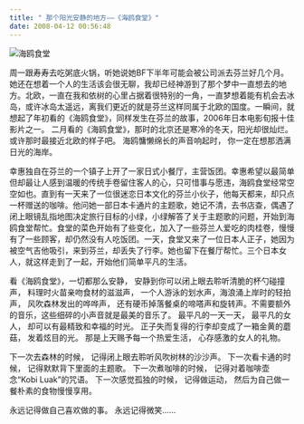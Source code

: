 ```yaml
---
title: " 那个阳光安静的地方——《海鸥食堂》"
date: 2008-04-12 00:56:48
---
```


![海鸥食堂](../../../images/2008/hai1.jpg) 

周一跟寿寿去吃粥底火锅，听她说她BF下半年可能会被公司派去芬兰好几个月。她还在想着一个人的生活该会很无聊，我却已经神游到了那个梦中一直想去的地方。北欧，一直在我和依树的心里占据着很特别的一角，一直梦想着能有机会去冰岛，或许冰岛太遥远，离我们更近的就是芬兰这样同属于北欧的国度。一瞬间，就想起了年初看的《海鸥食堂》，同样发生在芬兰的故事，2006年日本电影旬报十佳影片之一。 二月看的《海鸥食堂》，那时的北京还是寒冷的冬天，阳光却很灿烂。或许那时最接近北欧的样子吧。 海鸥慵懒绵长的声音响起时， 你一定在想那洒满日光的海岸。 

幸惠独自在芬兰的一个镇子上开了一家日式小餐厅，主营饭团。幸惠希望以最简单但却最让人感到温暖的传统手卷留住客人的心，只可惜事与愿违，海鸥食堂经常空空如也。直到有一天来了一位很迷恋日本文化的芬兰小伙子，他每天都来，却只点一杯赠送的咖啡。他问她一部日本卡通片的主题歌，她记不清，去书店查，偶遇了闭上眼镜乱指地图决定旅行目标的小绿，小绿解答了关于主题歌的问题，开始到海鸥食堂帮忙。食堂的菜色开始有了些变化，加入了一些芬兰人爱吃的肉桂卷，慢慢有了一些顾客，却仍然没有人吃饭团。一天，食堂又来了一位日本人正子，她因为被空气吉他吸引，来到芬兰，却丢失了行李。她也留下在餐厅帮忙。三个日本女人，就这样走到了一起，开始他们简单平凡的生活。 

看《海鸥食堂》，一切都那么安静， 安静到你可以闭上眼去聆听清脆的杯勺碰撞声， 料理时火苗亲吻食材的滋滋声， 一个人游泳的划水声，海浪涌上岸时的轻拍声， 风吹森林发出的哗哗声， 还有硬币掉落餐桌的啼嗒声和旋转声。不需要额外的音乐，这些细碎的小声音就是最美的音乐了。 最平凡的一天一天， 最平凡的女人， 却可以有最精致和幸福的时光。 正子失而复得的行李却变成了一箱金黄的蘑菇， 发着炫目的光。 那是上天赐予每一个热爱生活， 心存感激的女人的礼物。 

下一次去森林的时候， 记得闭上眼去聆听风吹树林的沙沙声。 
下一次看卡通的时候， 记得默默背下里面的主题歌。 
下一次煮咖啡的时候， 记得对着咖啡壶念“Kobi Luak”的咒语。 
下一次感觉孤独的时候， 记得做运动， 然后为自己做一餐朴素的食物慢慢享用。 

永远记得做自己喜欢做的事。 永远记得微笑……
